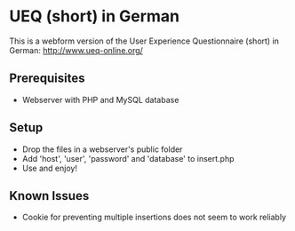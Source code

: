 UEQ (short) in German
===

This is a webform version of the User Experience Questionnaire (short) in German: http://www.ueq-online.org/

## Prerequisites ##
* Webserver with PHP and MySQL database

## Setup ##
* Drop the files in a webserver's public folder
* Add 'host', 'user', 'password' and 'database' to insert.php
* Use and enjoy!

## Known Issues ##
* Cookie for preventing multiple insertions does not seem to work reliably
